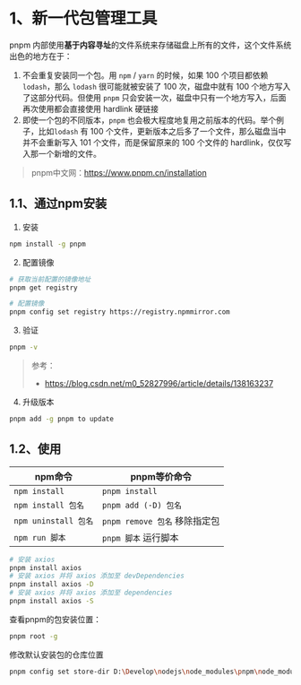 # 1、新一代包管理工具

pnpm 内部使用**基于内容寻址**的文件系统来存储磁盘上所有的文件，这个文件系统出色的地方在于：

1. 不会重复安装同一个包。用 `npm` / `yarn` 的时候，如果 100 个项目都依赖 `lodash`，那么 `lodash` 很可能就被安装了 100 次，磁盘中就有 100 个地方写入了这部分代码。但使用 `pnpm` 只会安装一次，磁盘中只有一个地方写入，后面再次使用都会直接使用 hardlink 硬链接
2. 即使一个包的不同版本，`pnpm` 也会极大程度地复用之前版本的代码。举个例子，比如`lodash` 有 100 个文件，更新版本之后多了一个文件，那么磁盘当中并不会重新写入 101 个文件，而是保留原来的 100 个文件的 hardlink，仅仅写入那一个新增的文件。



> pnpm中文网：https://www.pnpm.cn/installation

## 1.1、通过npm安装

1. 安装

```bash
npm install -g pnpm
```

2. 配置镜像

```bash
# 获取当前配置的镜像地址
pnpm get registry

# 配置镜像
pnpm config set registry https://registry.npmmirror.com
```

3. 验证

```bash
pnpm -v
```

> 参考：
>
> - https://blog.csdn.net/m0_52827996/article/details/138163237

4. 升级版本

```bash
pnpm add -g pnpm to update
```





## 1.2、使用

| npm命令              | pnpm等价命令                  |
| -------------------- | ----------------------------- |
| `npm install `       | `pnpm install`                |
| `npm install 包名`   | `pnpm add (-D) 包名`          |
| `npm uninstall 包名` | `pnpm remove 包名` 移除指定包 |
| `npm run 脚本`       | `pnpm 脚本` 运行脚本          |



```bash
# 安装 axios
pnpm install axios
# 安装 axios 并将 axios 添加至 devDependencies
pnpm install axios -D
# 安装 axios 并将 axios 添加至 dependencies
pnpm install axios -S
```

查看pnpm的包安装位置：

```bash
pnpm root -g
```

修改默认安装包的仓库位置

```bash
pnpm config set store-dir D:\Develop\nodejs\node_modules\pnpm\node_modules
```



























